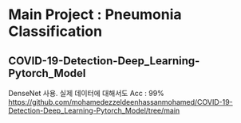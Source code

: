 # Main Project : Pneumonia Classification
## COVID-19-Detection-Deep_Learning-Pytorch_Model
DenseNet 사용. 실제 데이터에 대해서도 Acc : 99%  
https://github.com/mohamedezzeldeenhassanmohamed/COVID-19-Detection-Deep_Learning-Pytorch_Model/tree/main
